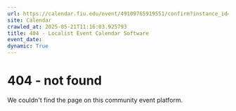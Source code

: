 ```yaml
---
url: https://calendar.fiu.edu/event/49109765919551/confirm?instance_id=49109765960537&return=https%3A%2F%2Fcalendar.fiu.edu%2Fcalendar%3Fevent_types%255B%255D%3D127590
site: Calendar
crawled_at: 2025-05-21T11:16:03.925793
title: 404 - Localist Event Calendar Software
event_date: 
dynamic: True
---
```


# 404 - not found
We couldn't find the page on this community event platform.
